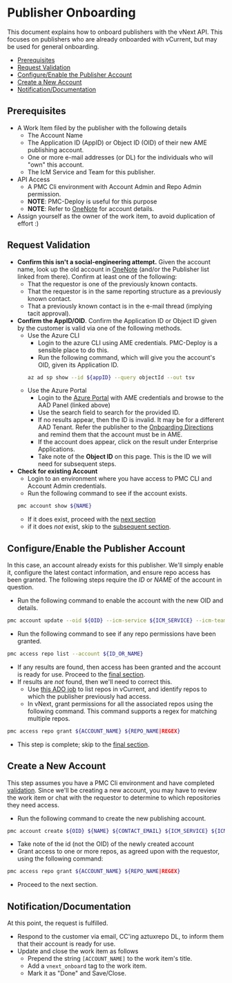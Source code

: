 # Publisher Onboarding
This document explains how to onboard publishers with the vNext API. This focuses on publishers who are already onboarded with vCurrent, but may be used for general onboarding.

- [Prerequisites](#prerequisites)
- [Request Validation](#request-validation)
- [Configure/Enable the Publisher Account](#configureenable-the-publisher-account)
- [Create a New Account](#create-a-new-account)
- [Notification/Documentation](#notificationdocumentation)

## Prerequisites
- A Work Item filed by the publisher with the following details
    - The Account Name
    - The Application ID (AppID) or Object ID (OID) of their new AME publishing account.
    - One or more e-mail addresses (or DL) for the individuals who will "own" this account.
    - The IcM Service and Team for this publisher.
- API Access
    - A PMC Cli environment with Account Admin and Repo Admin permission.
    - **NOTE**: PMC-Deploy is useful for this purpose
    - **NOTE**: Refer to [OneNote](https://microsoft.sharepoint.com/teams/LinuxRepoAdmins/_layouts/OneNote.aspx?id=%2Fteams%2FLinuxRepoAdmins%2FShared%20Documents%2FGeneral%2FLinux%20Repo%20Admins&wd=target%28Main.one%7CEEBC32ED-2430-4988-8FE0-096D42FC44C1%2FGeneral%7C467692A0-4336-4466-9E46-6EC5630F65DB%2F%29) for account details.
- Assign yourself as the owner of the work item, to avoid duplication of effort :)

## Request Validation
- **Confirm this isn't a social-engineering attempt.** Given the account name, look up the old account in [OneNote](https://microsoft.sharepoint.com/teams/LinuxRepoAdmins/_layouts/OneNote.aspx?id=%2Fteams%2FLinuxRepoAdmins%2FShared%20Documents%2FGeneral%2FLinux%20Repo%20Admins&wd=target%28Main.one%7CEEBC32ED-2430-4988-8FE0-096D42FC44C1%2FPMC%20Contacts%7C2069C3A2-3E29-C34F-88E5-872C01A136BD%2F%29) (and/or the Publisher list linked from there). Confirm at least one of the following:
    - That the requestor is one of the previously known contacts.
    - That the requestor is in the same reporting structure as a previously known contact.
    - That a previously known contact is in the e-mail thread (implying tacit approval).
- **Confirm the AppID/OID**. Confirm the Application ID or Object ID given by the customer is valid via one of the following methods.
    - Use the Azure CLI
        - Login to the azure CLI using AME credentials. PMC-Deploy is a sensible place to do this.
        - Run the following command, which will give you the account's OID, given its Application ID.
        ```bash
        az ad sp show --id ${appID} --query objectId --out tsv
        ```
    - Use the Azure Portal
        - Login to the [Azure Portal](https://ms.portal.azure.com/#view/Microsoft_AAD_IAM/ActiveDirectoryMenuBlade/~/Overview) with AME credentials and browse to the AAD Panel (linked above)
        - Use the search field  to search for the provided ID.
        - If no results appear, then the ID is invalid. It may be for a different AAD Tenant. Refer the publisher to the [Onboarding Directions](https://eng.ms/docs/cloud-ai-platform/azure-core/azure-management-and-platforms/control-plane-bburns/pmc-package-ingestion/pmc-onboardingreference/onboard) and remind them that the account must be in AME.
        - If the account does appear, click on the result under Enterprise Applications.
        - Take note of the **Object ID** on this page. This is the ID we will need for subsequent steps.
- **Check for existing Account**
    - Login to an environment where you have access to PMC CLI and Account Admin credentials.
    - Run the following command to see if the account exists.
    ```bash
    pmc account show ${NAME}
    ```
    - If it does exist, proceed with the [next section](#configureenable-the-publisher-account)
    - if it does *not* exist, skip to the [subsequent section](#create-a-new-account).


## Configure/Enable the Publisher Account
In this case, an account already exists for this publisher. We'll simply enable it, configure the latest contact information, and ensure repo access has been granted. The following steps require the *ID* or *NAME* of the account in question.
- Run the following command to enable the account with the new OID and details.
```bash
pmc account update --oid ${OID} --icm-service ${ICM_SERVICE} --icm-team ${ICM_TEAM} --contact-email ${CONTACT_EMAIL} --enabled ${ID_OR_NAME}
```
- Run the following command to see if any repo permissions have been granted.
```bash
pmc access repo list --account ${ID_OR_NAME}
```
- If any results are found, then access has been granted and the account is ready for use. Proceed to the [final section](#notificationdocumentation).
- If results are *not* found, then we'll need to correct this.
    - Use [this ADO job](https://microsoft.visualstudio.com/OSGCXE/_release?definitionId=897&view=mine&_a=releases) to list repos in vCurrent, and identify repos to which the publisher previously had access.
    - In vNext, grant permissions for all the associated repos using the following command. This command supports a regex for matching multiple repos.
```bash
pmc access repo grant ${ACCOUNT_NAME} ${REPO_NAME|REGEX}
```
- This step is complete; skip to the [final section](#notificationdocumentation).


## Create a New Account
This step assumes you have a PMC Cli environment and have completed [validation](#request-validation). Since we'll be creating a new account, you may have to review the work item or chat with the requestor to determine to which repositories they need access.
- Run the following command to create the new publishing account.
```bash
pmc account create ${OID} ${NAME} ${CONTACT_EMAIL} ${ICM_SERVICE} ${ICM_TEAM}
```
- Take note of the id (not the OID) of the newly created account
- Grant access to one or more repos, as agreed upon with the requestor, using the following command:
```bash
pmc access repo grant ${ACCOUNT_NAME} ${REPO_NAME|REGEX}
```
- Proceed to the next section.

## Notification/Documentation
At this point, the request is fulfilled.
- Respond to the customer via email, CC'ing aztuxrepo DL, to inform them that their account is ready for use.
- Update and close the work item as follows
    - Prepend the string `[ACCOUNT_NAME]` to the work item's title.
    - Add a `vnext_onboard` tag to the work item.
    - Mark it as "Done" and Save/Close.

